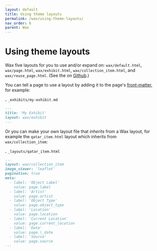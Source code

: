 ```yaml
---
layout: default
title: Using theme layouts
permalink: /wax/using-theme-layouts/
nav_order: 6
parent: Wax
---
```


# Using theme layouts

Wax five layouts for you to use and/or expand on: `wax/default.html`, `wax/page.html`, `wax/exhibit.html`, `wax/collection_item.html`, and `wax/reuse_page.html`. (See the on [Github](https://github.com/minicomp/wax/tree/gh-pages/_layouts/wax).)

You can tell a page to use a layout by adding it to the page's [front-matter](https://jekyllrb.com/docs/front-matter/), for example:

__.__ `_exhibits/my-exhibit.md`

```markdown
---
title: 'My Exhibit'
layout: wax/exhibit
---
```

Or you can make your own layout file that *inherits* from a Wax layout, for example the `qatar_item.html` layout which inherits from `wax/collection_item`:

__.__ `_layouts/qatar_item.html`

```markdown
---
layout: wax/collection_item
image_viewer: 'leaflet'
pagination: true
meta:
  - label: 'Object Label'
    value: page.label
  - label: 'Artist'
    value: page.artist
  - label: 'Object Type'
    value: page.object_type
  - label: 'Location'
    value: page.location
  - label: 'Current Location'
    value: page.current_location
  - label: 'Date'
    value: page.\_date
  - label: 'Source'
    value: page.source
---
```
